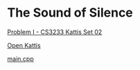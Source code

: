 # The Sound of Silence

[Problem I - CS3233 Kattis Set 02](https://nus.kattis.com/sessions/d9ah9a/problems/sound)

[Open Kattis](https://open.kattis.com/problems/sound)

[main.cpp](./main.cpp)
